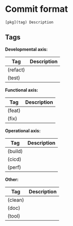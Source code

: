 # Commit format

``` 
[pkg](tag) Description
```

## Tags

**Developmental axis:**

| Tag      | Description |
|----------|-------------|
| (refact) |             |
| (test)   |             |

**Functional axis:**

| Tag    | Description |
|--------|-------------|
| (feat) |             |
| (fix)  |             |

**Operational axis:**

| Tag     | Description |
|---------|-------------|
| (build) |             |
| (cicd)  |             |
| (perf)  |             |

**Other:**

| Tag     | Description |
|---------|-------------|
| (clean) |             |
| (doc)   |             |
| (tool)  |             |
